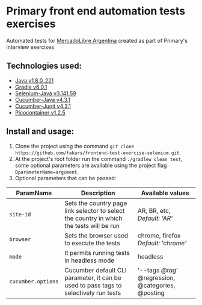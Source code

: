 # Primary front end automation tests exercises

 Automated tests for [MercadoLibre Argentina](https://www.mercadolibre.com.ar/)
 created as part of Primary's interview exercises 
## Technologies used:

* [Java v1.8.0_221](https://www.oracle.com/technetwork/java/javase/8u221-relnotes-5480116.html)
* [Gradle v6.0.1](https://docs.gradle.org/current/userguide/userguide.html)
* [Selenium-Java v3.141.59](https://www.selenium.dev/documentation/en/)
* [Cucumber-Java v4.3.1](https://cucumber.io/docs/installation/java/)
* [Cucumber-Junit v4.3.1](https://cucumber.io/docs/installation/java/#junit-integration)
* [Picocontainer v1.2.5](http://picocontainer.com/introduction.html)



## Install and usage:

1. Clone the project using the command `git clone https://github.com/fakars/frontend-test-exercise-selenium.git`.
2. At the project's root folder run the command `./gradlew clean test`, some optional parameters are available using 
   the project flag `-DparameterName=argument`.
3. Optional parameters that can be passed:

| ParamName          | Description                                                                              | Available values                                   |
| ------------------ | ---------------------------------------------------------------------------------------- | -------------------------------------------------- |
| `site-id`          | Sets the country page link selector to select the country in which the tests will be run | AR, BR, etc, *Default: 'AR'*                       |                             
| `browser`          | Sets the browser used to execute the tests                                               | chrome, firefox *Default: 'chrome'*                |             
| `mode`             | It permits running tests in headless mode                                                | headless                                           |
| `cucumber.options` | Cucumber default CLI parameter, it can be used to pass tags to selectively run tests     | '--tags *@tag*' @regression, @categories, @posting |